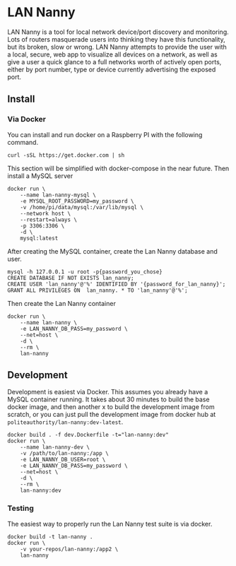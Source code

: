 # LAN Nanny
LAN Nanny is a tool for local network device/port discovery and monitoring. Lots of routers
masquerade users into thinking they have this functionality, but its broken, slow or wrong.
LAN Nanny attempts to provide the user with a local, secure, web app to visualize all devices on a 
network, as well as give a user a quick glance to a full networks worth of actively open ports, 
either by port number, type or device currently advertising the exposed port.

## Install
###  Via Docker
You can install and run docker on a Raspberry PI with the following command.
```console
curl -sSL https://get.docker.com | sh
```

This section will be simplified with docker-compose in the near future.
Then install a MySQL server
```console
docker run \
    --name lan-nanny-mysql \
    -e MYSQL_ROOT_PASSWORD=my_password \
    -v /home/pi/data/mysql:/var/lib/mysql \
    --network host \
    --restart=always \
    -p 3306:3306 \
    -d \
    mysql:latest
```
After creating the MySQL container, create the Lan Nanny database and user.
```
mysql -h 127.0.0.1 -u root -p{password_you_chose}
CREATE DATABASE IF NOT EXISTS lan_nanny;
CREATE USER 'lan_nanny'@'%' IDENTIFIED BY '{password_for_lan_nanny}';
GRANT ALL PRIVILEGES ON  lan_nanny. * TO 'lan_nanny'@'%';
```

Then create the Lan Nanny container
```console
docker run \
    --name lan-nanny \
    -e LAN_NANNY_DB_PASS=my_password \
    --net=host \
    -d \
    --rm \
    lan-nanny
```

## Development
Development is easiest via Docker. This assumes you already have a MySQL container running.
It takes about 30 minutes to build the base docker image, and then another x to build the development image from scratch, or you can just pull the development image from docker hub at `politeauthority/lan-nanny:dev-latest`.
```
docker build . -f dev.Dockerfile -t="lan-nanny:dev"
docker run \
    --name lan-nanny-dev \
    -v /path/to/lan-nanny:/app \
    -e LAN_NANNY_DB_USER=root \
    -e LAN_NANNY_DB_PASS=my_password \
    --net=host \
    -d \
    --rm \
    lan-nanny:dev
```

### Testing
The easiest way to properly run the Lan Nanny test suite is via docker.
```console
docker build -t lan-nanny .
docker run \
    -v your-repos/lan-nanny:/app2 \
    lan-nanny
```